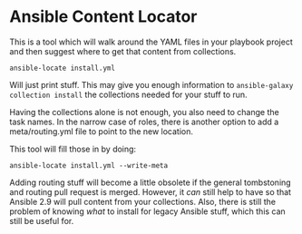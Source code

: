 # Ansible Content Locator

This is a tool which will walk around the YAML files in your playbook project
and then suggest where to get that content from collections.

```
ansible-locate install.yml
```

Will just print stuff. This may give you enough information to
`ansible-galaxy collection install` the collections needed for your stuff
to run.

Having the collections alone is not enough, you also need to change the
task names. In the narrow case of roles, there is another option to add
a meta/routing.yml file to point to the new location.

This tool will fill those in by doing:

```
ansible-locate install.yml --write-meta
```

Adding routing stuff will become a little obsolete if the general
tombstoning and routing pull request is merged. However, it _can_ still
help to have so that Ansible 2.9 will pull content from your collections.
Also, there is still the problem of knowing _what_ to install for
legacy Ansible stuff, which this can still be useful for.

